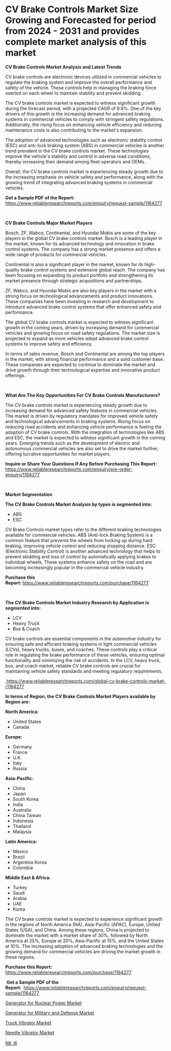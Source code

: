 <p><h1>CV Brake Controls Market Size Growing and Forecasted for period from 2024 - 2031 and provides complete market analysis of this market</h1></p><p><strong>CV Brake Controls Market Analysis and Latest Trends</strong></p>
<p><p>CV brake controls are electronic devices utilized in commercial vehicles to regulate the braking system and improve the overall performance and safety of the vehicle. These controls help in managing the braking force exerted on each wheel to maintain stability and prevent skidding.</p><p>The CV brake controls market is expected to witness significant growth during the forecast period, with a projected CAGR of 9.9%. One of the key drivers of this growth is the increasing demand for advanced braking systems in commercial vehicles to comply with stringent safety regulations. Additionally, the rising focus on enhancing vehicle efficiency and reducing maintenance costs is also contributing to the market's expansion.</p><p>The adoption of advanced technologies such as electronic stability control (ESC) and anti-lock braking system (ABS) in commercial vehicles is another trend prevalent in the CV brake controls market. These technologies improve the vehicle's stability and control in adverse road conditions, thereby increasing their demand among fleet operators and OEMs.</p><p>Overall, the CV brake controls market is experiencing steady growth due to the increasing emphasis on vehicle safety and performance, along with the growing trend of integrating advanced braking systems in commercial vehicles.</p></p>
<p><strong>Get a Sample PDF of the Report:&nbsp;</strong> <a href="https://www.reliableresearchreports.com/enquiry/request-sample/1164277">https://www.reliableresearchreports.com/enquiry/request-sample/1164277</a></p>
<p>&nbsp;</p>
<p><strong>CV Brake Controls Major Market Players</strong></p>
<p><p>Bosch, ZF, Wabco, Continental, and Hyundai Mobis are some of the key players in the global CV brake controls market. Bosch is a leading player in the market, known for its advanced technology and innovation in brake control systems. The company has a strong market presence and offers a wide range of products for commercial vehicles.</p><p>Continental is also a significant player in the market, known for its high-quality brake control systems and extensive global reach. The company has been focusing on expanding its product portfolio and strengthening its market presence through strategic acquisitions and partnerships.</p><p>ZF, Wabco, and Hyundai Mobis are also key players in the market with a strong focus on technological advancements and product innovations. These companies have been investing in research and development to introduce advanced brake control systems that offer enhanced safety and performance.</p><p>The global CV brake controls market is expected to witness significant growth in the coming years, driven by increasing demand for commercial vehicles and growing focus on road safety regulations. The market size is projected to expand as more vehicles adopt advanced brake control systems to improve safety and efficiency.</p><p>In terms of sales revenue, Bosch and Continental are among the top players in the market, with strong financial performance and a solid customer base. These companies are expected to continue to dominate the market and drive growth through their technological expertise and innovative product offerings.</p></p>
<p>&nbsp;</p>
<p><strong>What Are The Key Opportunities For CV Brake Controls Manufacturers?</strong></p>
<p><p>The CV brake controls market is experiencing steady growth due to increasing demand for advanced safety features in commercial vehicles. The market is driven by regulatory mandates for improved vehicle safety and technological advancements in braking systems. Rising focus on reducing road accidents and enhancing vehicle performance is fueling the adoption of CV brake controls. With the integration of technologies like ABS and ESC, the market is expected to witness significant growth in the coming years. Emerging trends such as the development of electric and autonomous commercial vehicles are also set to drive the market further, offering lucrative opportunities for market players.</p></p>
<p><strong>Inquire or Share Your Questions If Any Before Purchasing This Report:</strong> <a href="https://www.reliableresearchreports.com/enquiry/pre-order-enquiry/1164277">https://www.reliableresearchreports.com/enquiry/pre-order-enquiry/1164277</a></p>
<p>&nbsp;</p>
<p><strong>Market Segmentation</strong></p>
<p><strong>The CV Brake Controls Market Analysis by types is segmented into:</strong></p>
<p><ul><li>ABS</li><li>ESC</li></ul></p>
<p><p>CV Brake Controls market types refer to the different braking technologies available for commercial vehicles. ABS (Anti-lock Braking System) is a common feature that prevents the wheels from locking up during hard braking, improving vehicle control and reducing stopping distance. ESC (Electronic Stability Control) is another advanced technology that helps to prevent skidding and loss of control by automatically applying brakes to individual wheels. These systems enhance safety on the road and are becoming increasingly popular in the commercial vehicle industry.</p></p>
<p><strong>Purchase this Report:&nbsp;</strong><a href="https://www.reliableresearchreports.com/purchase/1164277">https://www.reliableresearchreports.com/purchase/1164277</a></p>
<p>&nbsp;</p>
<p><strong>The CV Brake Controls Market Industry Research by Application is segmented into:</strong></p>
<p><ul><li>LCV</li><li>Heavy Truck</li><li>Bus & Coach</li></ul></p>
<p><p>CV brake controls are essential components in the automotive industry for ensuring safe and efficient braking systems in light commercial vehicles (LCVs), heavy trucks, buses, and coaches. These controls play a critical role in regulating the brake performance of these vehicles, ensuring optimal functionality and minimizing the risk of accidents. In the LCV, heavy truck, bus, and coach market, reliable CV brake controls are crucial for maintaining vehicle safety standards and meeting regulatory requirements.</p></p>
<p><a href="https://www.reliableresearchreports.com/global-cv-brake-controls-market-r1164277">&nbsp;https://www.reliableresearchreports.com/global-cv-brake-controls-market-r1164277</a></p>
<p><strong>In terms of Region, the CV Brake Controls Market Players available by Region are:</strong></p>
<p>
    <p> <strong> North America: </strong>
        <ul>
            <li>United States</li>
            <li>Canada</li>
        </ul>
        </p> 
    <p> <strong> Europe: </strong>
        <ul>
            <li>Germany</li>
            <li>France</li>
            <li>U.K.</li>
            <li>Italy</li>
            <li>Russia</li>
        </ul>
        </p> 
    <p> <strong> Asia-Pacific: </strong>
        <ul>
            <li>China</li>
            <li>Japan</li>
            <li>South Korea</li>
            <li>India</li>
            <li>Australia</li>
            <li>China Taiwan</li>
            <li>Indonesia</li>
            <li>Thailand</li>
            <li>Malaysia</li>
        </ul>
        </p> 
    <p> <strong> Latin America: </strong>
        <ul>
            <li>Mexico</li>
            <li>Brazil</li>
            <li>Argentina Korea</li>
            <li>Colombia</li>
        </ul>
        </p> 
    <p> <strong> Middle East & Africa: </strong>
        <ul>
            <li>Turkey</li>
            <li>Saudi</li>
            <li>Arabia</li>
            <li>UAE</li>
            <li>Korea</li>
        </ul>
    </p>
    </p>
<p><p>The CV brake controls market is expected to experience significant growth in the regions of North America (NA), Asia-Pacific (APAC), Europe, United States (USA), and China. Among these regions, China is projected to dominate the market with a market share of 30%, followed by North America at 25%, Europe at 20%, Asia-Pacific at 15%, and the United States at 10%. The increasing adoption of advanced braking technologies and the growing demand for commercial vehicles are driving the market growth in these regions.</p></p>
<p><strong>Purchase this Report: </strong><a href="https://www.reliableresearchreports.com/purchase/1164277">https://www.reliableresearchreports.com/purchase/1164277</a></p>
<p>&nbsp;<strong>Get a Sample PDF of the Report:&nbsp;&nbsp;</strong><a href="https://www.reliableresearchreports.com/enquiry/request-sample/1164277">https://www.reliableresearchreports.com/enquiry/request-sample/1164277</a></p>
<p><strong></strong></p>
<p><p><a href="https://www.linkedin.com/pulse/generator-nuclear-power-market-analysis-sze-forecasted-xztmc?trackingId=T%2BxwPzvBnHDErkhFulTabQ%3D%3D">Generator for Nuclear Power Market</a></p><p><a href="https://www.linkedin.com/pulse/generator-military-defense-market-report-reveals-latest-trends-p49cc?trackingId=atIF0trUZJIDraktKBn09g%3D%3D">Generator for Military and Defense Market</a></p><p><a href="https://github.com/peachesmcdowel1/Market-Research-Report-List-2/blob/main/truck-vibrator-market.md">Truck Vibrator Market</a></p><p><a href="https://github.com/edytherolanlouisejk1miz0wig/Market-Research-Report-List-2/blob/main/needle-vibrator-market.md">Needle Vibrator Market</a></p><p><a href="https://github.com/novabrown3/Market-Research-Report-List-1/blob/main/709901536853.md">NK 셀</a></p></p>